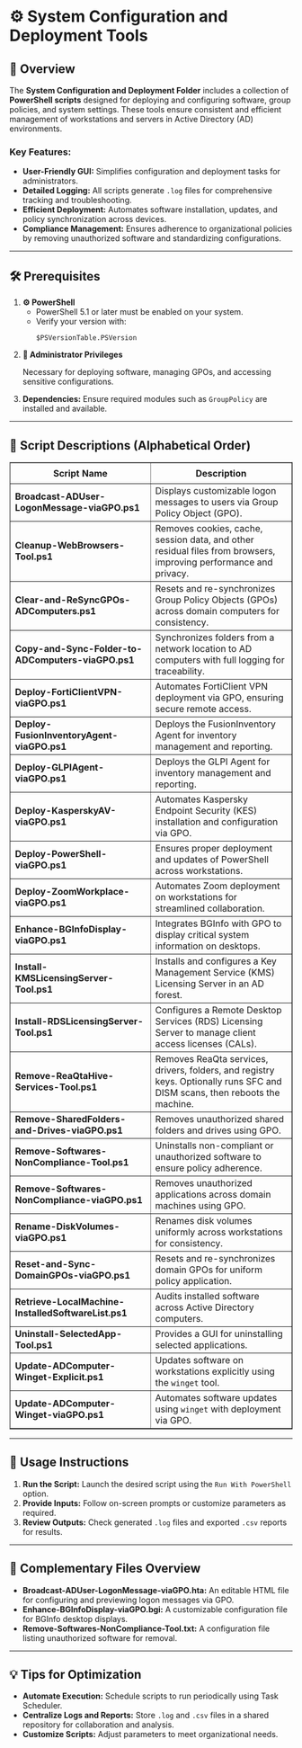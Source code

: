 <div>
  <h1>⚙️ System Configuration and Deployment Tools</h1>

  <h2>📝 Overview</h2>
  <p>
    The <strong>System Configuration and Deployment Folder</strong> includes a collection of 
    <strong>PowerShell scripts</strong> designed for deploying and configuring software, group policies, and system settings. 
    These tools ensure consistent and efficient management of workstations and servers in Active Directory (AD) environments.
  </p>

  <h3>Key Features:</h3>
  <ul>
    <li><strong>User-Friendly GUI:</strong> Simplifies configuration and deployment tasks for administrators.</li>
    <li><strong>Detailed Logging:</strong> All scripts generate <code>.log</code> files for comprehensive tracking and troubleshooting.</li>
    <li><strong>Efficient Deployment:</strong> Automates software installation, updates, and policy synchronization across devices.</li>
    <li><strong>Compliance Management:</strong> Ensures adherence to organizational policies by removing unauthorized software and standardizing configurations.</li>
  </ul>

  <hr />

  <h2>🛠️ Prerequisites</h2>
  <ol>
    <li>
      <strong>⚙️ PowerShell</strong>
      <ul>
        <li>PowerShell 5.1 or later must be enabled on your system.</li>
        <li>Verify your version with:
          <pre><code>$PSVersionTable.PSVersion</code></pre>
        </li>
      </ul>
    </li>
    <li>
      <strong>🔑 Administrator Privileges</strong>
      <p>Necessary for deploying software, managing GPOs, and accessing sensitive configurations.</p>
    </li>
    <li>
      <strong>Dependencies:</strong> Ensure required modules such as <code>GroupPolicy</code> are installed and available.</li>
  </ol>

  <hr />

  <h2>📄 Script Descriptions (Alphabetical Order)</h2>
<table border="1" style="border-collapse: collapse; width: 100%;">
  <thead>
    <tr>
      <th style="padding: 8px;">Script Name</th>
      <th style="padding: 8px;">Description</th>
    </tr>
  </thead>
  <tbody>
    <tr>
      <td><strong>Broadcast-ADUser-LogonMessage-viaGPO.ps1</strong></td>
      <td>Displays customizable logon messages to users via Group Policy Object (GPO).</td>
    </tr>
    <tr>
      <td><strong>Cleanup-WebBrowsers-Tool.ps1</strong></td>
      <td>Removes cookies, cache, session data, and other residual files from browsers, improving performance and privacy.</td>
    </tr>
    <tr>
      <td><strong>Clear-and-ReSyncGPOs-ADComputers.ps1</strong></td>
      <td>Resets and re-synchronizes Group Policy Objects (GPOs) across domain computers for consistency.</td>
    </tr>
    <tr>
      <td><strong>Copy-and-Sync-Folder-to-ADComputers-viaGPO.ps1</strong></td>
      <td>Synchronizes folders from a network location to AD computers with full logging for traceability.</td>
    </tr>
    <tr>
      <td><strong>Deploy-FortiClientVPN-viaGPO.ps1</strong></td>
      <td>Automates FortiClient VPN deployment via GPO, ensuring secure remote access.</td>
    </tr>
    <tr>
      <td><strong>Deploy-FusionInventoryAgent-viaGPO.ps1</strong></td>
      <td>Deploys the FusionInventory Agent for inventory management and reporting.</td>
    </tr>
    <tr>
      <td><strong>Deploy-GLPIAgent-viaGPO.ps1</strong></td>
      <td>Deploys the GLPI Agent for inventory management and reporting.</td>
    </tr>
    <tr>
      <td><strong>Deploy-KasperskyAV-viaGPO.ps1</strong></td>
      <td>Automates Kaspersky Endpoint Security (KES) installation and configuration via GPO.</td>
    </tr>
    <tr>
      <td><strong>Deploy-PowerShell-viaGPO.ps1</strong></td>
      <td>Ensures proper deployment and updates of PowerShell across workstations.</td>
    </tr>
    <tr>
      <td><strong>Deploy-ZoomWorkplace-viaGPO.ps1</strong></td>
      <td>Automates Zoom deployment on workstations for streamlined collaboration.</td>
    </tr>
    <tr>
      <td><strong>Enhance-BGInfoDisplay-viaGPO.ps1</strong></td>
      <td>Integrates BGInfo with GPO to display critical system information on desktops.</td>
    </tr>
    <tr>
      <td><strong>Install-KMSLicensingServer-Tool.ps1</strong></td>
      <td>Installs and configures a Key Management Service (KMS) Licensing Server in an AD forest.</td>
    </tr>
    <tr>
      <td><strong>Install-RDSLicensingServer-Tool.ps1</strong></td>
      <td>Configures a Remote Desktop Services (RDS) Licensing Server to manage client access licenses (CALs).</td>
    </tr>
    <tr>
      <td><strong>Remove-ReaQtaHive-Services-Tool.ps1</strong></td>
      <td>Removes ReaQta services, drivers, folders, and registry keys. Optionally runs SFC and DISM scans, then reboots the machine.</td>
    </tr>
    <tr>
      <td><strong>Remove-SharedFolders-and-Drives-viaGPO.ps1</strong></td>
      <td>Removes unauthorized shared folders and drives using GPO.</td>
    </tr>
    <tr>
      <td><strong>Remove-Softwares-NonCompliance-Tool.ps1</strong></td>
      <td>Uninstalls non-compliant or unauthorized software to ensure policy adherence.</td>
    </tr>
    <tr>
      <td><strong>Remove-Softwares-NonCompliance-viaGPO.ps1</strong></td>
      <td>Removes unauthorized applications across domain machines using GPO.</td>
    </tr>
    <tr>
      <td><strong>Rename-DiskVolumes-viaGPO.ps1</strong></td>
      <td>Renames disk volumes uniformly across workstations for consistency.</td>
    </tr>
    <tr>
      <td><strong>Reset-and-Sync-DomainGPOs-viaGPO.ps1</strong></td>
      <td>Resets and re-synchronizes domain GPOs for uniform policy application.</td>
    </tr>
    <tr>
      <td><strong>Retrieve-LocalMachine-InstalledSoftwareList.ps1</strong></td>
      <td>Audits installed software across Active Directory computers.</td>
    </tr>
    <tr>
      <td><strong>Uninstall-SelectedApp-Tool.ps1</strong></td>
      <td>Provides a GUI for uninstalling selected applications.</td>
    </tr>
    <tr>
      <td><strong>Update-ADComputer-Winget-Explicit.ps1</strong></td>
      <td>Updates software on workstations explicitly using the <code>winget</code> tool.</td>
    </tr>
    <tr>
      <td><strong>Update-ADComputer-Winget-viaGPO.ps1</strong></td>
      <td>Automates software updates using <code>winget</code> with deployment via GPO.</td>
    </tr>
  </tbody>
</table>

  <hr />

  <h2>🚀 Usage Instructions</h2>
  <ol>
    <li><strong>Run the Script:</strong> Launch the desired script using the <code>Run With PowerShell</code> option.</li>
    <li><strong>Provide Inputs:</strong> Follow on-screen prompts or customize parameters as required.</li>
    <li><strong>Review Outputs:</strong> Check generated <code>.log</code> files and exported <code>.csv</code> reports for results.</li>
  </ol>

  <hr />

  <h2>📄 Complementary Files Overview</h2>
  <ul>
    <li>
      <strong>Broadcast-ADUser-LogonMessage-viaGPO.hta:</strong> 
      An editable HTML file for configuring and previewing logon messages via GPO.
    </li>
    <li>
      <strong>Enhance-BGInfoDisplay-viaGPO.bgi:</strong> 
      A customizable configuration file for BGInfo desktop displays.
    </li>
    <li>
      <strong>Remove-Softwares-NonCompliance-Tool.txt:</strong> 
      A configuration file listing unauthorized software for removal.
    </li>
  </ul>

  <hr />

  <h2>💡 Tips for Optimization</h2>
  <ul>
    <li><strong>Automate Execution:</strong> Schedule scripts to run periodically using Task Scheduler.</li>
    <li><strong>Centralize Logs and Reports:</strong> Store <code>.log</code> and <code>.csv</code> files in a shared repository for collaboration and analysis.</li>
    <li><strong>Customize Scripts:</strong> Adjust parameters to meet organizational needs.</li>
  </ul>
</div>
